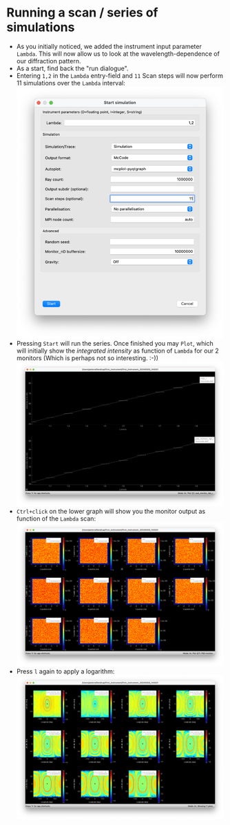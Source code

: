 # Running a scan / series of simulations
- As you initially noticed, we added the instrument input parameter `Lambda`. This will now allow us to look at the wavelength-dependence of our diffraction pattern.
- As a start, find back the "run dialogue". 
- Entering `1,2` in the `Lambda` entry-field and `11` Scan steps will now perform 11 simulations over the `Lambda` interval:
![Define a series](scan1.png)
- Pressing `Start` will run the series. Once finished you may `Plot`, which will initially show the *integrated intensity* as function of `Lambda` for our 2 monitors (Which is perhaps not so interesting. :-))
![Output1](scan2.png)
- `Ctrl+click` on the lower graph will show you the monitor output as function of the `Lambda` scan:
![Output2](scan3.png)
- Press `l` again to apply a logarithm:
![Output3](scan4.png)